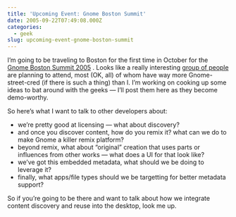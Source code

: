 ```yaml
---
title: 'Upcoming Event: Gnome Boston Summit'
date: 2005-09-22T07:49:08.000Z
categories:
  - geek
slug: upcoming-event-gnome-boston-summit
---
```

I’m going to be traveling to Boston for the first time in October for the [Gnome Boston Summit 2005][1] . Looks like a really interesting [group of people][2]  are planning to attend, most (<span class="caps">OK</span>, all) of whom have way more Gnome-street-cred (if there is such a thing) than I. I’m working on cooking up some ideas to bat around with the geeks — I’ll post them here as they become demo-worthy.

So here’s what I want to talk to other developers about:

<ul class="simple">
  <li>
    we’re pretty good at licensing — what about discovery?
  </li>
  <li>
    and once you discover content, how do you remix it? what can we do to make Gnome a killer remix platform?
  </li>
  <li>
    beyond remix, what about “original” creation that uses parts or influences from other works — what does a <span class="caps">UI</span> for that look like?
  </li>
  <li>
    we’ve got this embedded metadata, what should we be doing to leverage it?
  </li>
  <li>
    finally, what apps/file types should we be targetting for better metadata support?
  </li>
</ul>

So if you’re going to be there and want to talk about how we integrate content discovery and reuse into the desktop, look me up.



 [1]: http://live.gnome.org/Boston2005
 [2]: http://live.gnome.org/Boston2005_2fTellUsYoureComing
